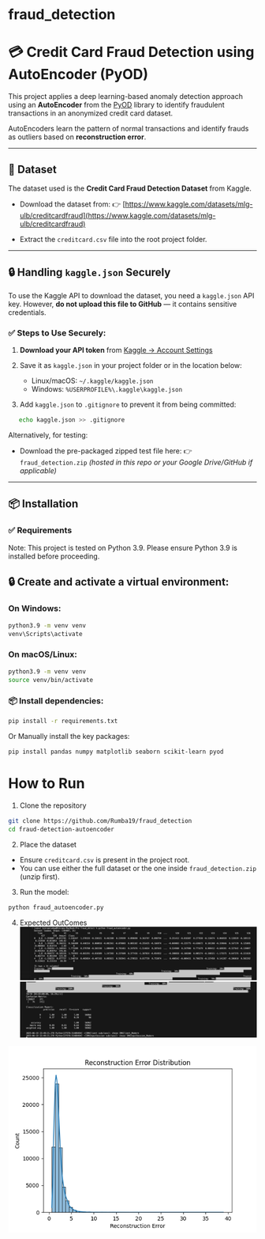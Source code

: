 # fraud_detection
# 💳 Credit Card Fraud Detection using AutoEncoder (PyOD)

This project applies a deep learning-based anomaly detection approach using an **AutoEncoder** from the [PyOD](https://pyod.readthedocs.io/) library to identify fraudulent transactions in an anonymized credit card dataset.

AutoEncoders learn the pattern of normal transactions and identify frauds as outliers based on **reconstruction error**.

---

## 📁 Dataset

The dataset used is the **Credit Card Fraud Detection Dataset** from Kaggle.

- Download the dataset from:
  👉 [https://www.kaggle.com/datasets/mlg-ulb/creditcardfraud](https://www.kaggle.com/datasets/mlg-ulb/creditcardfraud)

- Extract the `creditcard.csv` file into the root project folder.
---

## 🔒 Handling `kaggle.json` Securely

To use the Kaggle API to download the dataset, you need a `kaggle.json` API key. However, **do not upload this file to GitHub** — it contains sensitive credentials.

### ✅ Steps to Use Securely:

1. **Download your API token** from [Kaggle → Account Settings](https://www.kaggle.com/account)
2. Save it as `kaggle.json` in your project folder or in the location below:

   - Linux/macOS: `~/.kaggle/kaggle.json`
   - Windows: `%USERPROFILE%\.kaggle\kaggle.json`

3. Add `kaggle.json` to `.gitignore` to prevent it from being committed:

```bash
   echo kaggle.json >> .gitignore
```


Alternatively, for testing:
- Download the pre-packaged zipped test file here:
  👉 `fraud_detection.zip` *(hosted in this repo or your Google Drive/GitHub if applicable)*

---

## 📦 Installation

### ✅ Requirements

 Note: This project is tested on Python 3.9. Please ensure Python 3.9 is installed before proceeding.
## 🔒 Create and activate a virtual environment:

### On Windows:
```bash
python3.9 -m venv venv
venv\Scripts\activate
```
### On macOS/Linux:
```bash
python3.9 -m venv venv
source venv/bin/activate
```
### 📦 Install dependencies:
```bash
pip install -r requirements.txt
```

Or Manually install the key packages:
```bash
pip install pandas numpy matplotlib seaborn scikit-learn pyod
```

# How to Run
1. Clone the repository
```bash
git clone https://github.com/Rumba19/fraud_detection 
cd fraud-detection-autoencoder
```

2. Place the dataset
- Ensure `creditcard.csv` is present in the project root.
- You can use either the full dataset or the one inside `fraud_detection.zip` (unzip first).

3. Run the model:
```bash
python fraud_autoencoder.py
```

4. Expected OutComes
![Model Output](image.png)
![Model Output](result.png)

![Model Output](Figure_1.png)
